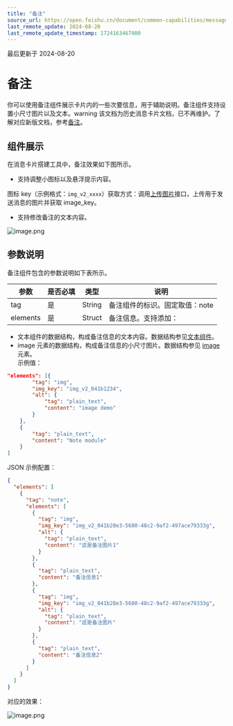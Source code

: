 ```yaml
---
title: "备注"
source_url: https://open.feishu.cn/document/common-capabilities/message-card/message-cards-content/notes-module
last_remote_update: 2024-08-20
last_remote_update_timestamp: 1724163467000
---
```

最后更新于 2024-08-20

# 备注

你可以使用备注组件展示卡片内的一些次要信息，用于辅助说明。备注组件支持设置小尺寸图片以及文本。warning
该文档为历史消息卡片文档，已不再维护。了解对应新版文档，参考[备注](https://open.feishu.cn/document/uAjLw4CM/ukzMukzMukzM/feishu-cards/card-components/content-components/note)。
## 组件展示

在消息卡片搭建工具中，备注效果如下图所示。

- 支持调整小图标以及悬浮提示内容。

图标 key（示例格式：`img_v2_xxxx`）获取方式：调用[上传图片](https://open.feishu.cn/document/uAjLw4CM/ukTMukTMukTM/reference/im-v1/image/create)接口，上传用于发送消息的图片并获取 image_key。

- 支持修改备注的文本内容。

![image.png](https://sf3-cn.feishucdn.com/obj/open-platform-opendoc/1e3c6bb4d07e06ffa0d7b92c81a5383f_5jB9BbtoHD.png?height=1414&lazyload=true&maxWidth=600&width=2882)

## 参数说明

备注组件包含的参数说明如下表所示。

参数 | 是否必填 | 类型 | 说明
--- | --- | --- | ---
tag | 是 | String | 备注组件的标识。固定取值：note
elements | 是 | Struct | 备注信息。支持添加：  
- 文本组件的数据结构，构成备注信息的文本内容。数据结构参见[文本组件](https://open.feishu.cn/document/ukTMukTMukTM/uUzNwUjL1cDM14SN3ATN)。  
- image 元素的数据结构，构成备注信息的小尺寸图片。数据结构参见 [image](https://open.feishu.cn/document/ukTMukTMukTM/uYzM3QjL2MzN04iNzcDN/component-list/common-components-and-elements#a974e363) 元素。  
示例值：  
```json  
"elements": [{  
		"tag": "img",  
		"img_key": "img_v2_041b1234",  
		"alt": {  
			"tag": "plain_text",  
			"content": "image demo"  
		}  
	},  
	{  
		"tag": "plain_text",  
		"content": "Note module"  
	}  
]         
```

JSON 示例配置：

```json
{
  "elements": [
    {
      "tag": "note",
      "elements": [
        {
          "tag": "img",
          "img_key": "img_v2_041b28e3-5680-48c2-9af2-497ace79333g",
          "alt": {
            "tag": "plain_text",
            "content": "这是备注图片1"
          }
        },
        {
          "tag": "plain_text",
          "content": "备注信息1"
        },
        {
          "tag": "img",
          "img_key": "img_v2_041b28e3-5680-48c2-9af2-497ace79333g",
          "alt": {
            "tag": "plain_text",
            "content": "这是备注图片"
          }
        },
        {
          "tag": "plain_text",
          "content": "备注信息2"
        }
      ]
    }
  ]
}
```

对应的效果：

![image.png](https://sf3-cn.feishucdn.com/obj/open-platform-opendoc/b7b454e5b692d0a13850c00c5ea9d1df_FVSc9E9PNh.png?height=90&lazyload=true&maxWidth=400&width=804)
